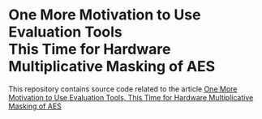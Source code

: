 # One More Motivation to Use Evaluation Tools<br>  This Time for Hardware Multiplicative Masking of AES

This repository contains source code related to the article [One More Motivation to Use Evaluation Tools, This Time for Hardware Multiplicative Masking of AES](www.impsec.com)
